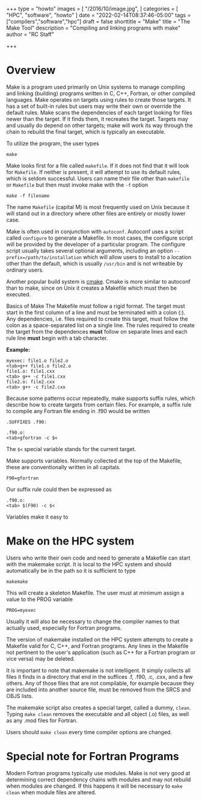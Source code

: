 +++
type = "howto"
images = [
  "/2016/10/image.jpg",
]
categories = [
  "HPC",
  "software",
  "howto"
]
date = "2022-02-14T08:37:46-05:00"
tags = ["compilers","software","hpc"]
draft = false
shorttitle = "Make"
title = "The Make Tool"
description = "Compiling and linking programs with make"
author = "RC Staff"

+++


# Overview
Make is a program used primarily on Unix systems to manage compiling and linking (building) programs written in C, C++, Fortran, or other compiled languages.  Make operates on targets using rules to create those targets.  It has a set of built-in rules but users may write their own or override the default rules.   Make scans the dependencies of each target looking for files newer than the target.  If it finds them, it recreates the target.   Targets may and usually do depend on other targets; make will work its way through the chain to rebuild the final target, which is typically an executable.

To utilize the program, the user types
```
make
```
Make looks first for a file called `makefile`.  If it does not find that it will look for `Makefile`.  If neither is present, it will attempt to use its default rules, which is seldom successful.  Users can name their file other than `makefile` or `Makefile` but then must invoke make with the `-f` option
```
make -f filename
```
The name `Makefile` (capital M) is most frequently used on Unix because it will stand out in a directory where other files are entirely or mostly lower case.

Make is often used in conjunction with `autoconf`.  Autoconf uses a script called `configure` to generate a Makefile.  In most cases, the configure script will be provided by the developer of a particular program.   The configure script usually takes several optional arguments, including an option `--prefix=/path/to/installation` which will allow users to install to a location other than the default, which is usually `/usr/bin` and is not writeable by ordinary users.

Another popular build system is [cmake](https://cmake.org/).  Cmake is more similar to autoconf than to make, since on Unix it creates a Makefile which must then be executed.

Basics of Make
The Makefile must follow a rigid format.  The target must start in the first column of a line and must be terminated with a colon (:).  Any dependencies, i.e. files required to create this target, must follow the colon as a space-separated list on a single line.  The rules required to create the target from the dependences **must** follow on separate lines and each rule line **must** begin with a tab character.

**Example:**
```
myexec: file1.o file2.o
<tab>g++ file1.o file2.o
file1.o: file1.cxx
<tab> g++ -c file1.cxx
file2.o: file2.cxx
<tab> g++ -c file2.cxx
```
Because some patterns occur repeatedly, make supports suffix rules, which describe how to create targets from certain files.  For example, a suffix rule to compile any Fortran file ending in .f90 would be written
```
.SUFFIXES .f90:

.f90.o:
<tab>gfortran -c $<
```
The `$<` special variable stands for the current target.

Make supports variables.  Normally collected at the top of the Makefile, these are conventionally written in all capitals.
```
F90=gfortran
```
Our suffix rule could then be expressed as
```
.f90.o:
<tab> $(F90) -c $<
```
Variables make it easy to

# Make on the HPC system
Users who write their own code and need to generate a Makefile can start with the makemake script.  It is local to the HPC system and should automatically be in the path so it is sufficient to type
```
makemake
```
This will create a skeleton Makefile.  The user must at minimum assign a value to the PROG variable
```
PROG=myexec
```
Usually it will also be necessary to change the compiler names to that actually used, especially for Fortran programs.

The version of makemake installed on the HPC system attempts to create a Makefile valid for C, C++, and Fortran programs.  Any lines in the Makefile not pertinent to the user's application (such as C++ for a Fortran program or vice versa) may be deleted.

It is important to note that makemake is not intelligent.  It simply collects all files it finds in a directory that end in the suffices .f, .f90, .c, .cxx, and a few others.  Any of those files that are not compilable, for example because they are included into another source file, must be removed from the SRCS and OBJS lists.

The makemake script also creates a special target, called a dummy, `clean`.  Typing `make clean` removes the executable and all object (.o) files, as well as any .mod files for Fortran.

Users should `make clean` every time compiler options are changed.

# Special note for Fortran Programs
Modern Fortran programs typically use modules.  Make is not very good at determining correct dependency chains with modules and may not rebuild when modules are changed.  If this happens it will be necessary to `make clean` when module files are altered.
